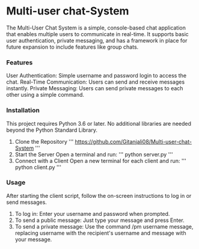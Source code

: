 # Multi-user chat-System
The Multi-User Chat System is a simple, console-based chat application that enables multiple users to communicate in real-time. It supports basic user authentication, private messaging, and has a framework in place for future expansion to include features like group chats.
### Features
User Authentication: Simple username and password login to access the chat.
Real-Time Communication: Users can send and receive messages instantly.
Private Messaging: Users can send private messages to each other using a simple command.
### Installation
This project requires Python 3.6 or later. No additional libraries are needed beyond the Python Standard Library.

1. Clone the Repository
   '''
   https://github.com/Gitanjali08/Multi-user-chat-System
   '''
3. Start the Server
Open a terminal and run:
   '''
   python server.py
   '''
5. Connect with a Client
Open a new terminal for each client and run:
   '''
   python client.py
   '''

### Usage
After starting the client script, follow the on-screen instructions to log in or send messages.

1. To log in: Enter your username and password when prompted.
2. To send a public message: Just type your message and press Enter.
3. To send a private message: Use the command /pm username message, replacing username with the recipient's username and message with your message.
   
